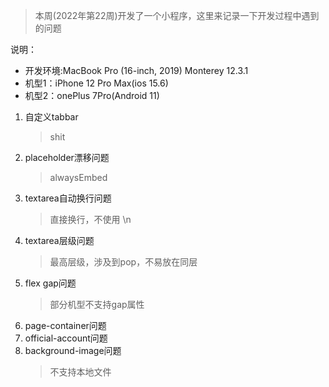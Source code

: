 > 本周(2022年第22周)开发了一个小程序，这里来记录一下开发过程中遇到的问题

说明：
  - 开发环境:MacBook Pro (16-inch, 2019) Monterey 12.3.1
  - 机型1：iPhone 12 Pro Max(ios 15.6)
  - 机型2：onePlus 7Pro(Android 11)

1. 自定义tabbar
   > shit
2. placeholder漂移问题
   > alwaysEmbed
3. textarea自动换行问题
   > 直接换行，不使用 \n
4. textarea层级问题
    > 最高层级，涉及到pop，不易放在同层
5. flex gap问题
   > 部分机型不支持gap属性
6. page-container问题
7. official-account问题
8. background-image问题
   > 不支持本地文件